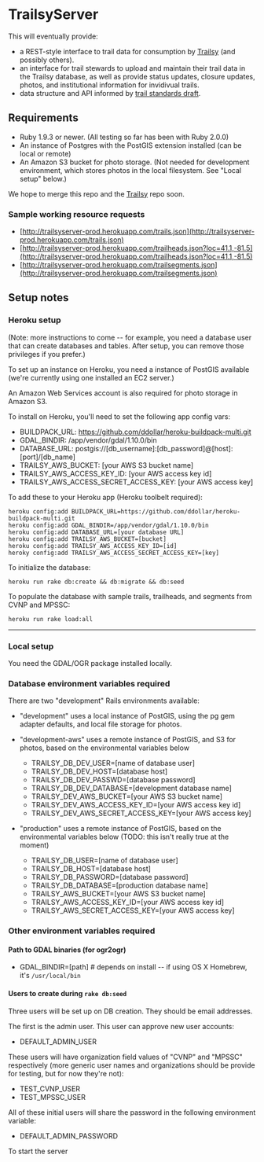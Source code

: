 # TrailsyServer

This will eventually provide:

 - a REST-style interface to trail data for consumption by [Trailsy](http://www.github.com/danavery/trailsy) (and possibly others). 
 - an interface for trail stewards to upload and maintain their trail data in the Trailsy database, as well as provide status updates, closure updates, photos, and institutional information for invidivual trails.
 - data structure and API informed by [trail standards draft](https://docs.google.com/document/d/1frt5HkKTdqEaNEnfk2Dq9IYxctvPjVnoU_F33Px2zSQ).
 
## Requirements

 - Ruby 1.9.3 or newer. (All testing so far has been with Ruby 2.0.0)
 - An instance of Postgres with the PostGIS extension installed (can be local or remote)
 - An Amazon S3 bucket for photo storage. (Not needed for development environment, which stores photos in the local filesystem. See "Local setup" below.)

We hope to merge this repo and the [Trailsy](http://www.github.com/danavery/trailsy) repo soon.

### Sample working resource requests
 - [http://trailsyserver-prod.herokuapp.com/trails.json](http://trailsyserver-prod.herokuapp.com/trails.json)
 - [http://trailsyserver-prod.herokuapp.com/trailheads.json?loc=41.1,-81.5](http://trailsyserver-prod.herokuapp.com/trailheads.json?loc=41.1,-81.5)
 - [http://trailsyserver-prod.herokuapp.com/trailsegments.json](http://trailsyserver-prod.herokuapp.com/trailsegments.json)

## Setup notes

### Heroku setup

(Note: more instructions to come -- for example, you need a database user that can create databases and tables. After setup, you can remove those privileges if you prefer.)

To set up an instance on Heroku, you need a instance of PostGIS available (we're currently using one installed an EC2 server.)

An Amazon Web Services account is also required for photo storage in Amazon S3.

To install on Heroku, you'll need to set the following app config vars:

 - BUILDPACK_URL:                         https://github.com/ddollar/heroku-buildpack-multi.git
 - GDAL_BINDIR:                           /app/vendor/gdal/1.10.0/bin
 - DATABASE_URL:                          postgis://[db_username]:[db_password]@[host]:[port]/[db_name]
 - TRAILSY_AWS_BUCKET:                    [your AWS S3 bucket name]
 - TRAILSY_AWS_ACCESS_KEY_ID:             [your AWS access key id]
 - TRAILSY_AWS_ACCESS_SECRET_ACCESS_KEY:  [your AWS access key]

To add these to your Heroku app (Heroku toolbelt required):

    heroku config:add BUILDPACK_URL=https://github.com/ddollar/heroku-buildpack-multi.git
    heroku config:add GDAL_BINDIR=/app/vendor/gdal/1.10.0/bin
    heroku config:add DATABASE_URL=[your database URL]
    heroku config:add TRAILSY_AWS_BUCKET=[bucket] 
    heroku config:add TRAILSY_AWS_ACCESS_KEY_ID=[id] 
    heroky config:add TRAILSY_AWS_ACCESS_SECRET_ACCESS_KEY=[key]

To initialize the database:

    heroku run rake db:create && db:migrate && db:seed

To populate the database with sample trails, trailheads, and segments from CVNP and MPSSC:

    heroku run rake load:all

---

### Local setup

You need the GDAL/OGR package installed locally.

### Database environment variables required

There are two "development" Rails environments available: 

 - "development" uses a local instance of PostGIS, using the pg gem adapter defaults, and local file storage for photos.

 - "development-aws" uses a remote instance of PostGIS, and S3 for photos, based on the environmental variables below

    - TRAILSY_DB_DEV_USER=[name of database user]
    - TRAILSY_DB_DEV_HOST=[database host]
    - TRAILSY_DB_DEV_PASSWD=[database password]
    - TRAILSY_DB_DEV_DATABASE=[development database name]
    - TRAILSY_DEV_AWS_BUCKET=[your AWS S3 bucket name]
    - TRAILSY_DEV_AWS_ACCESS_KEY_ID=[your AWS access key id]
    - TRAILSY_DEV_AWS_SECRET_ACCESS_KEY=[your AWS access key]

 - "production" uses a remote instance of PostGIS, based on the environmental variables below (TODO: this isn't really true at the moment)

    - TRAILSY_DB_USER=[name of database user]
    - TRAILSY_DB_HOST=[database host]
    - TRAILSY_DB_PASSWORD=[database password]
    - TRAILSY_DB_DATABASE=[production database name]
    - TRAILSY_AWS_BUCKET=[your AWS S3 bucket name]
    - TRAILSY_AWS_ACCESS_KEY_ID=[your AWS access key id]
    - TRAILSY_AWS_SECRET_ACCESS_KEY=[your AWS access key]

### Other environment variables required

#### Path to GDAL binaries (for ogr2ogr)
 - GDAL_BINDIR=[path]  # depends on install -- if using OS X Homebrew, it's `/usr/local/bin`

#### Users to create during `rake db:seed`
Three users will be set up on DB creation. They should be email addresses. 

The first is the admin user. This user can approve new user accounts:

 - DEFAULT_ADMIN_USER

These users will have organization field values of "CVNP" and "MPSSC" respectively (more generic user names and organizations should be provide for testing, but for now they're not):

 - TEST_CVNP_USER
 - TEST_MPSSC_USER

All of these initial users will share the password in the following environment variable:

 - DEFAULT_ADMIN_PASSWORD

To start the server
